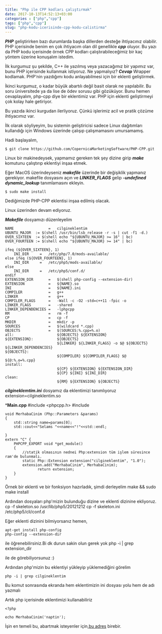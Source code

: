 ```yaml
---
title: "Php ile CPP kodları çalıştırmak"
date: 2017-10-13T14:52:13+03:00
categories : ["php","cpp"]
tags: ["php","cpp"]
slug: "php-kodu-icerisinde-cpp-kodu-calistirma"
---
```



***PHP*** geliştirirken bazı durumlarda başka dillerden desteğe ihtiyacınız olabilir. PHP içerisinde benim en çok ihtiyacım olan dil genellikle ***cpp*** oluyor. Bu yazı da PHP kodu içerisinde örnek CPP kodları çalıştırabileceğimiz bir kaç yöntem üzerine konuşalım istedim.

İlk kurgumuz şu şekilde, C++ ile yazılmış veya yazacağımız bir yapımız var, bunu PHP içerisinde kullanmak istiyoruz. Ne yapmalıyız? ***Cevap*** Wrapper kodlamak. PHP'nin yazdığımı kodu anlayabilmesi için bir eklenti geliştirmek. 

İkinci kurgumuz, o kadar büyük abartılı değil basit olarak ne yapılabilir. Bu soru üniversitede ya da lise de ödev sorusu gibi gözüküyor. Bunu hemen cevaplayalım, php-cpp diye bir eklentimiz var. PHP için eklenti geliştirmeyi çok kolay hale getiriyor.

Bu yazıda ikinci kurgudan ilerliyoruz. Çünkü işlerimiz acil ve pratik çözüme ihtiyacımız var.

İlk olarak söyliyeyim, bu sistemin geliştiricisi sadece Linux dağıtımları kullandığı için Windows üzerinde çalışıp çalışmamasını umursamamış.

Hadi başlayalım,


    $ git clone https://github.com/CopernicaMarketingSoftware/PHP-CPP.git

Linux bir makinedeysek, yapmamız gereken tek şey dizine girip ***make*** komutunu çalıştırıp eklentiyi inşaa etmek.

Eğer MacOS üzerindeyseniz ***makefile*** üzerinde bir değişiklik yapmanız gerekiyor. makefile dosyasını açın ve ***LINKER_FLAGS***  gelip ***-undefined dynamic_lookup*** tanımlamasını ekleyin.

    $ sudo make install

Dediğimizde PHP-CPP eklentisi inşaa edilmiş olacak.

Linux üzerinden devam ediyoruz.

***Makefile*** dosyamızı düzenleyelim

    NAME                =   cilgineklentim
    UBUNTU_MAJOR  := $(shell /usr/bin/lsb_release -r -s | cut -f1 -d.)
    OVER_SIXTEEN  := $(shell echo "${UBUNTU_MAJOR} >= 16" | bc)
    OVER_FOURTEEN := $(shell echo "${UBUNTU_MAJOR} >= 14" | bc)

    ifeq (${OVER_SIXTEEN}, 1)
        INI_DIR     =   /etc/php/7.0/mods-available/
    else ifeq (${OVER_FOURTEEN}, 1)
        INI_DIR     =   /etc/php5/mods-available/
    else
        INI_DIR     =   /etc/php5/conf.d/
    endif
    EXTENSION_DIR       =   $(shell php-config --extension-dir)
    EXTENSION           =   ${NAME}.so
    INI                 =   ${NAME}.ini
    COMPILER            =   g++
    LINKER              =   g++
    COMPILER_FLAGS      =   -Wall -c -O2 -std=c++11 -fpic -o
    LINKER_FLAGS        =   -shared
    LINKER_DEPENDENCIES =   -lphpcpp
    RM                  =   rm -f
    CP                  =   cp -f
    MKDIR               =   mkdir -p
    SOURCES             =   $(wildcard *.cpp)
    OBJECTS             =   $(SOURCES:%.cpp=%.o)
    all:                    ${OBJECTS} ${EXTENSION}
    ${EXTENSION}:           ${OBJECTS}
                            ${LINKER} ${LINKER_FLAGS} -o $@ ${OBJECTS} ${LINKER_DEPENDENCIES}
    ${OBJECTS}:
                            ${COMPILER} ${COMPILER_FLAGS} $@ ${@:%.o=%.cpp}
    install:        
                            ${CP} ${EXTENSION} ${EXTENSION_DIR}
                            ${CP} ${INI} ${INI_DIR}
    clean:
                            ${RM} ${EXTENSION} ${OBJECTS}



***cilgineklemtim.ini*** dosyamız da eklentimizi tanımlıyoruz
    extension=cilgineklentim.so

***Main.cpp**
    #include <phpcpp.h>
    #include <iostream>

    void MerhabaCinim (Php::Parameters &params)
    {
        std::string name=params[0];
        std::cout<<"Selams "<<name<<"!"<<std::endl;

    }
    extern "C" {
        PHPCPP_EXPORT void *get_module() 
        {
            //statik olmasının nednei Php:extension tüm işlem süresince ram'de bulunmalı.
            static Php::Extension extension("cilgineklentim", "1.0");
            extension.add("MerhabaCinim", MerhabaCinim);
                   return extension;
        }
    }


Örnek bir eklenti ve bir fonksiyon hazırladık, şimdi derleyelim
    make && sudo make install

Ardından dosyaları php'mizin bulunduğu dizine ve eklenti dizinine ekliyoruz.
    cp -f skeleton.so /usr/lib/php5/20121212
    cp -f skeleton.ini /etc/php5/cli/conf.d

Eğer eklenti dizinini bilmiyorsanız hemen,

    apt-get install php-config
    php-config --extension-dir

ile öğrenebilirsiniz.Bi dk durun sakin olun gerek yok 
    php -i | grep extension_dir

ile de görebiliyorsunuz :)

Ardından php'mizin bu eklentiyi yükleyip yüklemediğini görelim

    php -i | grep cilgineklentim

Bu komut sonrasında ekranda hem eklentimizin ini dosyası yolu hem de adı yazmalı

Artık php içerisinde eklentimizi kullanabiliriz

    <?php

    echo MerhabaCinim('naptin');

İşin en temeli bu, abartmak isteyenler için,[bu adres](http://www.php-cpp.com/documentation) birebir.
